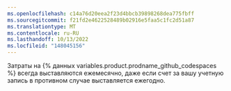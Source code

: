 ```yaml
---
ms.openlocfilehash: c14a76d20eea2f23d4bbcb39898268dea775fbff
ms.sourcegitcommit: f21fd2e4622528489b02916e5faa5c1fc2d51a87
ms.translationtype: MT
ms.contentlocale: ru-RU
ms.lasthandoff: 10/13/2022
ms.locfileid: "148045156"
---
```

Затраты на {% данных variables.product.prodname_github_codespaces %} всегда выставляются ежемесячно, даже если счет за вашу учетную запись в противном случае выставляется ежегодно.

